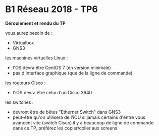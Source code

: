 # B1 Réseau 2018 - TP6

**Déroulement et rendu du TP**

vous aurez besoin de :

+ Virtualbox
+ GNS3

les machines virtuelles Linux :

+ l'OS devra être CentOS 7 (en version minimale)
+ pas d'interface graphique (que de la ligne de commande)

les routeurs Cisco :

+ l'iOS devra être celui d'un Cisco 3640

les switches :

+ devront être de bêtes "Ethernet Switch" dans GNS3
+ peut-être qu'on utilisera de l'iOU si jamais certains d'entre vous avancent vite (switch Cisco)
il y a beaucoup de ligne de commande dans ce TP, préférez les copier/coller aux screens

